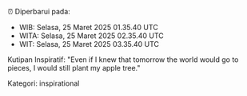 ⏰ Diperbarui pada:
- WIB: Selasa, 25 Maret 2025 01.35.40 UTC
- WITA: Selasa, 25 Maret 2025 02.35.40 UTC
- WIT: Selasa, 25 Maret 2025 03.35.40 UTC

Kutipan Inspiratif:
"Even if I knew that tomorrow the world would go to pieces, I would still plant my apple tree."


Kategori: inspirational

